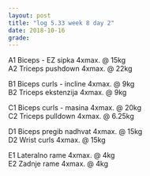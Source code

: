 ```yaml
---
layout: post
title: "log 5.33 week 8 day 2"
date: 2018-10-16
grade:
---
```


A1 Biceps - EZ sipka 4xmax. @ 15kg  
A2 Triceps pushdown 4xmax. @ 22kg     

B1 Biceps curls - incline 4xmax. @ 9kg     
B2 Triceps ekstenzija 4xmax. @ 9kg         

C1 Biceps curls - masina 4xmax. @ 20kg  
C2 Triceps pulldown 4xmax. @ 6.25kg  

D1 Biceps pregib nadhvat 4xmax. @ 15kg  
D2 Wrist curls 4xmax. @ 15kg  

E1 Lateralno rame 4xmax. @ 4kg  
E2 Zadnje rame 4xmax. @ 4kg  
